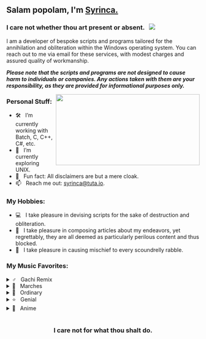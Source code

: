 ## Salam popolam, I'm [Syrinca.](https://www.youtube.com/watch?v=POb02mjj2zE/)

### I care not whether thou art present or absent. &nbsp; ![](https://visitor-badge.glitch.me/badge?page_id=Syrinca.Syrinca&style=flat-square&color=0088cc)

I am a developer of bespoke scripts and programs tailored for the annihilation and obliteration within the Windows operating system. You can reach out to me via email for these services, with modest charges and assured quality of workmanship.

***Please note that the scripts and programs are not designed to cause harm to individuals or companies. Any actions taken with them are your responsibility, as they are provided for informational purposes only.***

<img align="right" height="185" width="375" alt="" src="https://github-readme-stats.vercel.app/api/top-langs/?username=Syrinca&layout=compact" />

### Personal Stuff:

- 🛠 &nbsp; I’m currently working with Batch, C, C++, C#, etc.
- 🚀 &nbsp; I’m currently exploring UNIX.
- 👾 &nbsp; Fun fact: All disclaimers are but a mere cloak.
- 📫 &nbsp; Reach me out: syrinca@tuta.io.

### My Hobbies:

- 💻 &nbsp; I take pleasure in devising scripts for the sake of destruction and obliteration.
- 📰 &nbsp; I take pleasure in composing articles about my endeavors, yet regrettably, they are all deemed as particularly perilous content and thus blocked.
- 🚯 &nbsp; I take pleasure in causing mischief to every scoundrelly rabble.

### My Music Favorites:

<details>
  <summary>♂️ &nbsp; Gachi Remix</summary>
  <ul>
    <li><a href="https://www.youtube.com/watch?v=7Oq6im5CaY8">adaptive strike</a></li>
    <li><a href="https://www.youtube.com/watch?v=sJ2Z93BFROM">Бабы</a></li>
    <li><a href="https://www.youtube.com/watch?v=yaX9nNwdVn4">HARD DRIVE</a></li>
    <li><a href="https://www.youtube.com/watch?v=POb02mjj2zE">Юность в сапогах</a></li>
    <li><a href="https://www.youtube.com/watch?v=sIn5kqjVsfM">Gangnam Style</a></li>
    <li><a href="https://www.youtube.com/watch?v=4EKtjx4AAoQ">Снова Я Напиваюсь</a></li>
    <li><a href="https://www.youtube.com/watch?v=p0YOYjHLvaY">Быстро</a></li>
    <li><a href="https://www.youtube.com/watch?v=OsIcXvhtRxk">Дико тусим</a></li>
  </ul>
</details>
    <details>
  <summary>🥁 &nbsp; Marches</summary>
  <ul>
    <li><a href="https://www.youtube.com/watch?v=yWq-2tld57o">Song of the Defenders of Moscow</a></li>
    <li><a href="https://www.youtube.com/watch?v=FdXIGQjnc0M">Тревожный марш</a></li>
    <li><a href="https://www.youtube.com/watch?v=NIDJTHqY7mI">Panteri</a></li>
    <li><a href="https://www.youtube.com/watch?v=yRGgl9KT9rE">Bosanska Artiljerija</a></li>
  </ul>
</details>
    <details>
  <summary>🎵 &nbsp; Ordinary</summary>
  <ul>
    <li><a href="https://www.youtube.com/watch?v=ww9hZfgC2d8">머리어깨무릎발 (H.S.K.T.)</a></li>
    <li><a href="https://www.youtube.com/watch?v=TbsBEb1ZxWA">Lone Digger</a></li>
  </ul>
</details>
    <details>
  <summary>⭐ &nbsp; Genial</summary>
  <ul>
    <li><a href="https://www.youtube.com/watch?v=6g5ANGOB2dI">The Bottom 2</a></li>
    <li><a href="https://www.youtube.com/watch?v=z68TX6cyS6w">Red Sun In The Sky (Phonk Remix)</a></li>
    <li><a href="https://www.youtube.com/watch?v=0V0-I-vNmNQ">Малый ПОСОСИ</a></li>
  </ul>
</details>
    <details>
  <summary>🗾 &nbsp; Anime</summary>
  <ul>
    <li><a href="https://www.youtube.com/watch?v=ofs6L8xNs5k">猫祭り</a></li>
    <li><a href="https://www.youtube.com/watch?v=ANp0qch3XVM">ダダダダ天使</a></li>
    <li><a href="https://www.youtube.com/watch?v=OJXi5BvR_DU">Take Me!</a></li>
    <li><a href="https://www.youtube.com/watch?v=DJfg39WkMvE">Blend W</a></li>
  </ul>
</details>

#

<div align="center">

### I care not for what thou shalt do.

</div>

